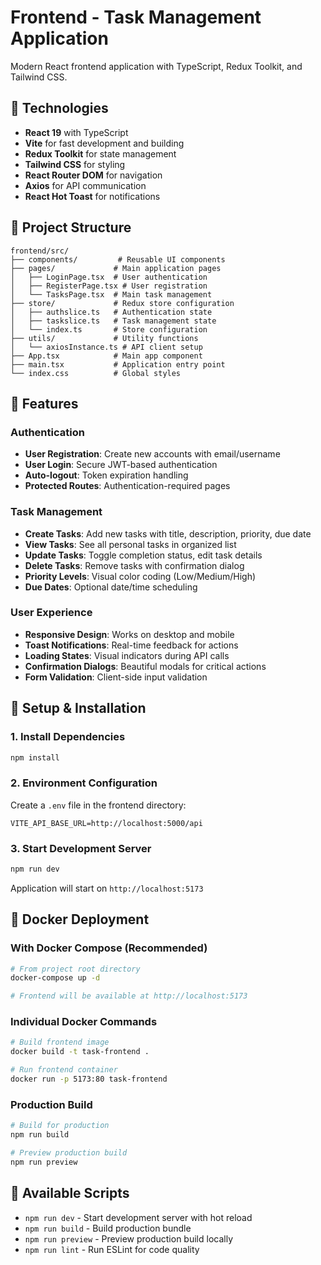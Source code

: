 # Frontend - Task Management Application

Modern React frontend application with TypeScript, Redux Toolkit, and Tailwind CSS.

## 🚀 Technologies

- **React 19** with TypeScript
- **Vite** for fast development and building
- **Redux Toolkit** for state management
- **Tailwind CSS** for styling
- **React Router DOM** for navigation
- **Axios** for API communication
- **React Hot Toast** for notifications

## 📁 Project Structure

```
frontend/src/
├── components/         # Reusable UI components
├── pages/             # Main application pages
│   ├── LoginPage.tsx  # User authentication
│   ├── RegisterPage.tsx # User registration
│   └── TasksPage.tsx  # Main task management
├── store/             # Redux store configuration
│   ├── authslice.ts   # Authentication state
│   ├── taskslice.ts   # Task management state
│   └── index.ts       # Store configuration
├── utils/             # Utility functions
│   └── axiosInstance.ts # API client setup
├── App.tsx            # Main app component
├── main.tsx           # Application entry point
└── index.css          # Global styles
```

## 🎨 Features

### Authentication
- **User Registration**: Create new accounts with email/username
- **User Login**: Secure JWT-based authentication
- **Auto-logout**: Token expiration handling
- **Protected Routes**: Authentication-required pages

### Task Management
- **Create Tasks**: Add new tasks with title, description, priority, due date
- **View Tasks**: See all personal tasks in organized list
- **Update Tasks**: Toggle completion status, edit task details
- **Delete Tasks**: Remove tasks with confirmation dialog
- **Priority Levels**: Visual color coding (Low/Medium/High)
- **Due Dates**: Optional date/time scheduling

### User Experience
- **Responsive Design**: Works on desktop and mobile
- **Toast Notifications**: Real-time feedback for actions
- **Loading States**: Visual indicators during API calls
- **Confirmation Dialogs**: Beautiful modals for critical actions
- **Form Validation**: Client-side input validation

## 🚦 Setup & Installation

### 1. Install Dependencies
```bash
npm install
```

### 2. Environment Configuration
Create a `.env` file in the frontend directory:

```env
VITE_API_BASE_URL=http://localhost:5000/api
```

### 3. Start Development Server
```bash
npm run dev
```

Application will start on `http://localhost:5173`

## 🐳 Docker Deployment

### With Docker Compose (Recommended)
```bash
# From project root directory
docker-compose up -d

# Frontend will be available at http://localhost:5173
```

### Individual Docker Commands
```bash
# Build frontend image
docker build -t task-frontend .

# Run frontend container
docker run -p 5173:80 task-frontend
```

### Production Build
```bash
# Build for production
npm run build

# Preview production build
npm run preview
```

## 📱 Available Scripts

- `npm run dev` - Start development server with hot reload
- `npm run build` - Build production bundle
- `npm run preview` - Preview production build locally
- `npm run lint` - Run ESLint for code quality


